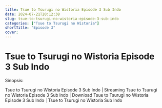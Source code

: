 ```yaml
---
title: Tsue to Tsurugi no Wistoria Episode 3 Sub Indo
date: 2024-07-21T20:12:38
slug: tsue-to-tsurugi-no-wistoria-episode-3-sub-indo
categories: ["Tsue to Tsurugi no Wistoria"]
shortTitle: "Episode 3"
cover: 
---
```


# Tsue to Tsurugi no Wistoria Episode 3 Sub Indo

<iframe-loader iframe-src1="https://play.ayanime.me/include/fluidplayer/fluidplayer.php?VideoSrc1=https%3A%2F%2Fdrive.google.com%2Ffile%2Fd%2F1am-bh640IBOJUmvP3DdoHpvzKQMkrKKD%2Fview%3Fusp%3Ddrive_link&VideoType1=video%2Fmp4&VideoQuality1=480p&VideoSrc2=https%3A%2F%2Fdrive.google.com%2Ffile%2Fd%2F1S0Wm5JRWtwKYKnjl8Pq5k7ikDa1Iyx1A%2Fview%3Fusp%3Ddrive_link&VideoType2=video%2Fmp4&VideoQuality2=720p&VideoSrc3=https%3A%2F%2Fdrive.google.com%2Ffile%2Fd%2F1ESqgzOCN78AaqW2NUm-RaBN5kr-9cPth%2Fview%3Fusp%3Ddrive_link&VideoType3=video%2Fmp4&VideoQuality3=1080p&VideoPoster=&VideoTrack1=&kind1=&srclang1=&label1=&default1=&player=fluid+player&server=Drive+API&api=&width=100%25&height=900px" iframe-src2="https://drive.google.com/file/d/1ESqgzOCN78AaqW2NUm-RaBN5kr-9cPth/preview"></iframe-loader>

Sinopsis:
<p>Tsue to Tsurugi no Wistoria Episode 3 Sub Indo | Streaming Tsue to Tsurugi no Wistoria Episode 3 Sub Indo | Download Tsue to Tsurugi no Wistoria Episode 3 Sub Indo | Tsue to Tsurugi no Wistoria Sub Indo</p>

